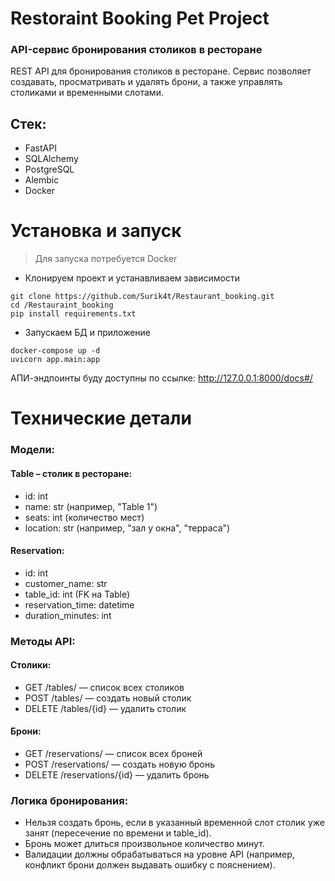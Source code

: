 # Restoraint Booking Pet Project
### API-сервис бронирования столиков в ресторане

REST API для бронирования столиков в ресторане. Сервис позволяет создавать, просматривать и удалять брони, а также управлять столиками и временными слотами.

## Стек:
* FastAPI
* SQLAlchemy
* PostgreSQL
* Alembic
* Docker

# Установка и запуск
> Для запуска потребуется Docker
* Клонируем проект и устанавливаем зависимости
```
git clone https://github.com/Surik4t/Restaurant_booking.git
cd /Restauraint_booking
pip install requirements.txt
```
* Запускаем БД и приложение
```
docker-compose up -d
uvicorn app.main:app
```
АПИ-эндпоинты буду доступны по ссылке: http://127.0.0.1:8000/docs#/

# Технические детали

###  Модели: 
#### Table – столик в ресторане:
* id: int
* name: str (например, "Table 1")
* seats: int (количество мест)
* location: str (например, "зал у окна", "терраса")

#### Reservation:
* id: int
* customer_name: str
* table_id: int (FK на Table)
* reservation_time: datetime
* duration_minutes: int

### Методы API: 
#### Столики:
* GET /tables/ — список всех столиков
* POST /tables/ — создать новый столик
* DELETE /tables/{id} — удалить столик

#### Брони:
* GET /reservations/ — список всех броней
* POST /reservations/ — создать новую бронь
* DELETE /reservations/{id} — удалить бронь

### Логика бронирования:
* Нельзя создать бронь, если в указанный временной слот столик уже занят (пересечение по времени и table_id).
* Бронь может длиться произвольное количество минут.
* Валидации должны обрабатываться на уровне API (например, конфликт брони должен выдавать ошибку с пояснением).


